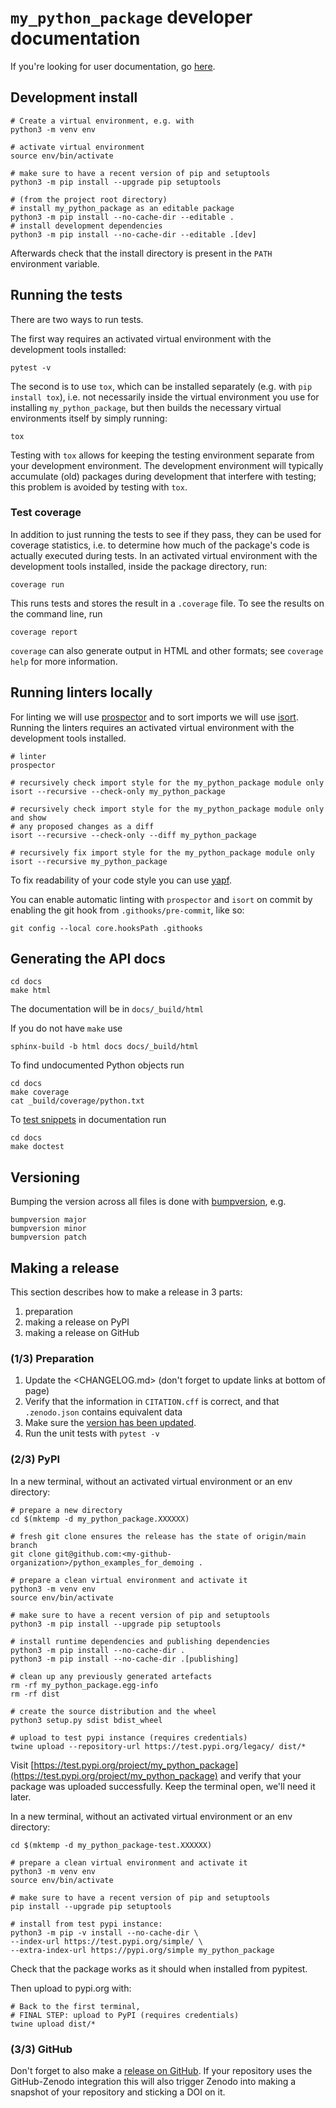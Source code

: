 # `my_python_package` developer documentation

If you're looking for user documentation, go [here](README.md).

## Development install

```shell
# Create a virtual environment, e.g. with
python3 -m venv env

# activate virtual environment
source env/bin/activate

# make sure to have a recent version of pip and setuptools
python3 -m pip install --upgrade pip setuptools

# (from the project root directory)
# install my_python_package as an editable package
python3 -m pip install --no-cache-dir --editable .
# install development dependencies
python3 -m pip install --no-cache-dir --editable .[dev]
```

Afterwards check that the install directory is present in the `PATH` environment variable.

## Running the tests

There are two ways to run tests.

The first way requires an activated virtual environment with the development tools installed:

```shell
pytest -v
```

The second is to use `tox`, which can be installed separately (e.g. with `pip install tox`), i.e. not necessarily inside the virtual environment you use for installing `my_python_package`, but then builds the necessary virtual environments itself by simply running:

```shell
tox
```

Testing with `tox` allows for keeping the testing environment separate from your development environment.
The development environment will typically accumulate (old) packages during development that interfere with testing; this problem is avoided by testing with `tox`.

### Test coverage

In addition to just running the tests to see if they pass, they can be used for coverage statistics, i.e. to determine how much of the package's code is actually executed during tests.
In an activated virtual environment with the development tools installed, inside the package directory, run:

```shell
coverage run
```

This runs tests and stores the result in a `.coverage` file.
To see the results on the command line, run

```shell
coverage report
```

`coverage` can also generate output in HTML and other formats; see `coverage help` for more information.

## Running linters locally

For linting we will use [prospector](https://pypi.org/project/prospector/) and to sort imports we will use
[isort](https://pycqa.github.io/isort/). Running the linters requires an activated virtual environment with the
development tools installed.

```shell
# linter
prospector

# recursively check import style for the my_python_package module only
isort --recursive --check-only my_python_package

# recursively check import style for the my_python_package module only and show
# any proposed changes as a diff
isort --recursive --check-only --diff my_python_package

# recursively fix import style for the my_python_package module only
isort --recursive my_python_package
```

To fix readability of your code style you can use [yapf](https://github.com/google/yapf).

You can enable automatic linting with `prospector` and `isort` on commit by enabling the git hook from `.githooks/pre-commit`, like so:

```shell
git config --local core.hooksPath .githooks
```

## Generating the API docs

```shell
cd docs
make html
```

The documentation will be in `docs/_build/html`

If you do not have `make` use

```shell
sphinx-build -b html docs docs/_build/html
```

To find undocumented Python objects run

```shell
cd docs
make coverage
cat _build/coverage/python.txt
```

To [test snippets](https://www.sphinx-doc.org/en/master/usage/extensions/doctest.html) in documentation run

```shell
cd docs
make doctest
```

## Versioning

Bumping the version across all files is done with [bumpversion](https://github.com/c4urself/bump2version), e.g.

```shell
bumpversion major
bumpversion minor
bumpversion patch
```

## Making a release

This section describes how to make a release in 3 parts:

1. preparation
1. making a release on PyPI
1. making a release on GitHub

### (1/3) Preparation

1. Update the <CHANGELOG.md> (don't forget to update links at bottom of page)
2. Verify that the information in `CITATION.cff` is correct, and that `.zenodo.json` contains equivalent data
3. Make sure the [version has been updated](#versioning).
4. Run the unit tests with `pytest -v`

### (2/3) PyPI

In a new terminal, without an activated virtual environment or an env directory:

```shell
# prepare a new directory
cd $(mktemp -d my_python_package.XXXXXX)

# fresh git clone ensures the release has the state of origin/main branch
git clone git@github.com:<my-github-organization>/python_examples_for_demoing .

# prepare a clean virtual environment and activate it
python3 -m venv env
source env/bin/activate

# make sure to have a recent version of pip and setuptools
python3 -m pip install --upgrade pip setuptools

# install runtime dependencies and publishing dependencies
python3 -m pip install --no-cache-dir .
python3 -m pip install --no-cache-dir .[publishing]

# clean up any previously generated artefacts
rm -rf my_python_package.egg-info
rm -rf dist

# create the source distribution and the wheel
python3 setup.py sdist bdist_wheel

# upload to test pypi instance (requires credentials)
twine upload --repository-url https://test.pypi.org/legacy/ dist/*
```

Visit
[https://test.pypi.org/project/my_python_package](https://test.pypi.org/project/my_python_package)
and verify that your package was uploaded successfully. Keep the terminal open, we'll need it later.

In a new terminal, without an activated virtual environment or an env directory:

```shell
cd $(mktemp -d my_python_package-test.XXXXXX)

# prepare a clean virtual environment and activate it
python3 -m venv env
source env/bin/activate

# make sure to have a recent version of pip and setuptools
pip install --upgrade pip setuptools

# install from test pypi instance:
python3 -m pip -v install --no-cache-dir \
--index-url https://test.pypi.org/simple/ \
--extra-index-url https://pypi.org/simple my_python_package
```

Check that the package works as it should when installed from pypitest.

Then upload to pypi.org with:

```shell
# Back to the first terminal,
# FINAL STEP: upload to PyPI (requires credentials)
twine upload dist/*
```

### (3/3) GitHub

Don't forget to also make a [release on GitHub](git@github.com:<my-github-organization>/python_examples_for_demoing/releases/new). If your repository uses the GitHub-Zenodo integration this will also trigger Zenodo into making a snapshot of your repository and sticking a DOI on it.
